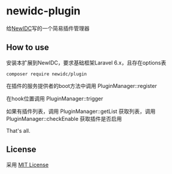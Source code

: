 # newidc-plugin
给[NewIDC](https://github.com/moqiaoduo/NewIDC)写的一个简易插件管理器

## How to use
安装本扩展到NewIDC，要求基础框架Laravel 6.x，且存在options表

```
composer require newidc/plugin
```

在插件的服务提供者的boot方法中调用 PluginManager::register

在hook位置调用 PluginManager::trigger

如果有插件列表，调用 PluginManager::getList 获取列表，调用 PluginManager::checkEnable 获取插件是否启用

That's all.

## License

采用 [MIT License](https://opensource.org/licenses/MIT)